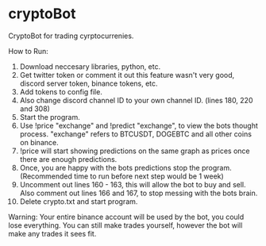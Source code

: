 # cryptoBot
CryptoBot for trading cyrptocurrenies.

How to Run:
1. Download neccesary libraries, python, etc.
2. Get twitter token or comment it out this feature wasn't very good, discord server token, binance tokens, etc.
3. Add tokens to config file.
4. Also change discord channel ID to your own channel ID. (lines 180, 220 and 308)
5. Start the program. 
8. Use !price "exchange" and !predict "exchange", to view the bots thought process. "exchange" refers to BTCUSDT, DOGEBTC and all other coins on binance.
9. !price will start showing predictions on the same graph as prices once there are enough predictions.
10. Once, you are happy with the bots predictions stop the program. (Recommended time to run before next step would be 1 week)
11. Uncomment out lines 160 - 163, this will allow the bot to buy and sell. Also comment out lines 166 and 167, to stop messing with the bots brain.
12. Delete crypto.txt and start program.

Warning: Your entire binance account will be used by the bot, you could lose everything. You can still make trades yourself, however the bot will make any trades it sees fit.
